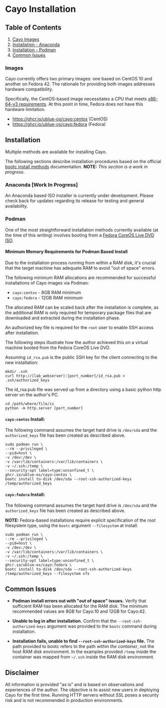 # Cayo Installation


## Table of Contents
1. [Cayo Images](#images)
2. [Installation - Anaconda](#anaconda-work-in-progress)
3. [Installation - Podman](#podman)
4. [Common Issues](#common-issues)

### Images
Cayo currently offers two primary images: one based on CentOS 10 and another on Fedora 42. The rationale for providing both images addresses hardware compatibility.

Specifically, the CentOS-based image necessitates a CPU that meets [x86-64-v3 requirements](https://en.wikipedia.org/wiki/X86-64#Microarchitecture_levels).  At this point in time, Fedora does not have this hardware limitation.

- https://ghcr.io/ublue-os/cayo:centos (CentOS)
- https://ghcr.io/ublue-os/cayo:fedora (Fedora)

## Installation
Multiple methods are available for installing Cayo.

The following sections describe installation procedures based on the official [bootc install methods](https://docs.fedoraproject.org/en-US/bootc/bare-metal/) documentation.
__NOTE:__ _This section is a work in progress_.

### Anaconda [Work In Progress]
An Anaconda based ISO installer is currently under development.  Please check back for updates regarding its release for testing and general availability.

### Podman
One of the most straightforward installation methods currently available (at the time of this writing) involves booting from a [Fedora CoreOS Live DVD ISO](https://fedoraproject.org/coreos/download?stream=stable).

#### Minimum Memory Requirements for Podman Based Install
Due to the installation process running from within a RAM disk, it's crucial that the target machine has adequate RAM to avoid "out of space" errors.

The following minimum RAM allocations are recommended for successful installations of Cayo images via Podman:

- `cayo:centos` - 8GB RAM minimum
- `cayo:fedora` - 12GB RAM minimum

The allocated RAM can be scaled back after the installation is complete, as the additional RAM is only required for temporary package files that are downloaded and extracted during the installation phase.

An authorized key file is required for the `root` user to enable SSH access after installation.

The following steps illustrate how the author achieved this on a virtual machine booted from the Fedora CoreOS Live DVD.

Assuming `id_rsa.pub` is the public SSH key for the client connecting to the new installation:
```
mkdir .ssh
curl http://[lab_webserver]:[port_number]/id_rsa.pub > .ssh/authorized_keys
```

The id_rsa.pub file was served up from a directory using a basic python http server on the author's PC.
```
cd /path/where/file/is
python -m http.server [port_number]
```


#### `cayo:centos` Install:
The following command assumes the target hard drive is `/dev/sda` and the `authorized_keys` file has been created as described above.
```
sudo podman run \
--rm --privileged \
--pid=host \
-v /dev:/dev \
-v /var/lib/containers:/var/lib/containers \
-v ~/.ssh:/temp \
--security-opt label=type:unconfined_t \
ghcr.io/ublue-os/cayo:centos \
bootc install to-disk /dev/sda --root-ssh-authorized-keys /temp/authorized_keys
```

#### `cayo:fedora` Install:
The following command assumes the target hard drive is `/dev/sda` and the `authorized_keys` file has been created as described above.

__NOTE:__  Fedora-based installations require explicit specification of the root filesystem type, using the `bootc` argument `--filesystem` at install.
```
sudo podman run \
--rm --privileged \
--pid=host \
-v /dev:/dev \
-v /var/lib/containers:/var/lib/containers \
-v ~/.ssh:/temp \
--security-opt label=type:unconfined_t \
ghcr.io/ublue-os/cayo:fedora \
bootc install to-disk /dev/sda --root-ssh-authorized-keys /temp/authorized_keys --filesystem xfs
```

## Common Issues
- __Podman install errors out with "out of space" issues.__
Verify that sufficient RAM has been allocated for the RAM disk.  The minimum recommended values are 8GB for Cayo:10 and 12GB for Cayo:42.

- __Unable to log in after installation.__
Confirm that the `--root-ssh-authorized-keys` argument was provided to the `bootc` command during installation.

- __Installation fails, unable to find `--root-ssh-authorized-keys` file.__
The path provided to bootc refers to the path within _the container_, not the host RAM disk environment.  In the examples provided `/temp` inside the container was mapped from `~/.ssh` inside the RAM disk environment.

## Disclaimer
All information is provided "as is" and is based on observations and experiences of the author. The objective is to assist new users in deploying Cayo for the first time.  Running HTTP servers without SSL poses a security risk and is not recommended in production environments.
